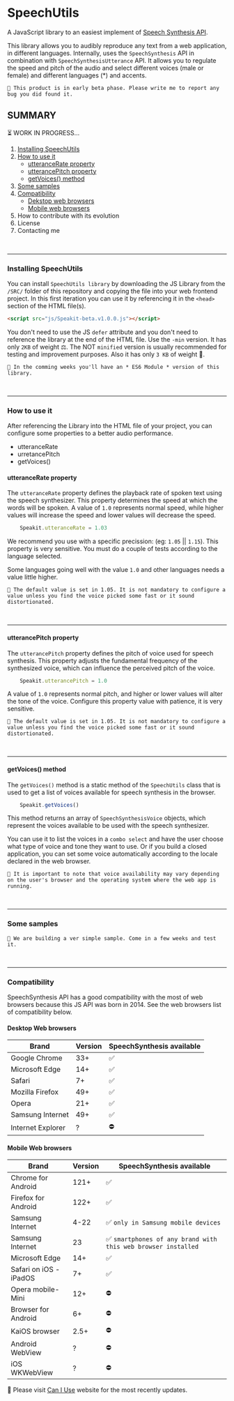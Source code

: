 # SpeechUtils
A JavaScript library to an easiest implement of [Speech Synthesis API](https://developer.mozilla.org/en-US/docs/Web/API/SpeechSynthesis).

This library allows you to audibly reproduce any text from a web application, in different languages. Internally, uses the `SpeechSynthesis` API in combination with `SpeechSynthesisUtterance` API. It allows you to regulate the speed and pitch of the audio and select different voices (male or female) and different languages (*) and accents.

```
🔔 This product is in early beta phase. Please write me to report any bug you did found it.
```

## SUMMARY
⏳ WORK IN PROGRESS...

1) [Installing SpeechUtils](#installing-speechutils)
2) [How to use it](#how-to-use-it)
    * [utteranceRate property](#utterancerate-property)
    * [utterancePitch property](#utterancepitch-property)
    * [getVoices() method](#getvoices-method)
3) [Some samples](#some-samples)
4) [Compatibility](#compatibility)
    * [Dekstop web browsers](#desktop-web-browsers)
    * [Mobile web browsers](#mobile-web-browsers)
5) How to contribute with its evolution
6) License
7) Contacting me

<br>
<hr>

### Installing SpeechUtils

You can install `SpeechUtils library` by downloading the JS Library from the `/SRC/` folder of this repository and copying the file into your web frontend project. In this first iteration you can use it by referencing it in the `<head>` section of the HTML file(s). 

```HTML
<script src="js/Speakit-beta.v1.0.0.js"></script>
```

You don't need to use the JS `defer` attribute and you don't need to reference the library at the end of the HTML file. Use the `-min` version. It has only `2KB` of weight ⚖️. The NOT `minified` version is usually recommended for testing and improvement purposes. Also it has only `3 KB` of weight 🙂.

```
🔔 In the comming weeks you'll have an * ES6 Module * version of this library.
```

<br>
<hr>

### How to use it

After referencing the Library into the HTML file of your project, you can configure some properties to a better audio performance.
* utteranceRate
* urretancePitch
* getVoices()

#### utteranceRate property

The `utteranceRate` property defines the playback rate of spoken text using the speech synthesizer. This property determines the speed at which the words will be spoken. A value of `1.0` represents normal speed, while higher values will increase the speed and lower values will decrease the speed.

```javascript
    Speakit.utteranceRate = 1.03
```

We recommend you use with a specific precission: (eg: `1.05` || `1.15`). This property is very sensitive. You must do a couple of tests according to the language selected.

Some languages going well with the value `1.0` and other languages needs a value little higher.

```
🔔 The default value is set in 1.05. It is not mandatory to configure a value unless you find the voice picked some fast or it sound distortionated.
```

<br>
<hr>

#### utterancePitch property

The `utterancePitch` property defines the pitch of voice used for speech synthesis. This property adjusts the fundamental frequency of the synthesized voice, which can influence the perceived pitch of the voice.

```javascript
    Speakit.utterancePitch = 1.0
```

A value of `1.0` represents normal pitch, and higher or lower values will alter the tone of the voice. Configure this property value with patience, it is very sensitive.

```
🔔 The default value is set in 1.05. It is not mandatory to configure a value unless you find the voice picked some fast or it sound distortionated.
```

<br>
<hr>

#### getVoices() method

The `getVoices()` method is a static method of the `SpeechUtils` class that is used to get a list of voices available for speech synthesis in the browser.

```javascript
    Speakit.getVoices()
```

This method returns an array of `SpeechSynthesisVoice` objects, which represent the voices available to be used with the speech synthesizer.

You can use it to list the voices in a `combo select` and have the user choose what type of voice and tone they want to use. Or if you build a closed application, you can set some voice automatically according to the locale declared in the web browser.

```
🔔 It is important to note that voice availability may vary depending on the user's browser and the operating system where the web app is running.
```

<br>
<hr>

### Some samples

```
🔔 We are building a ver simple sample. Come in a few weeks and test it.
```

<br>
<hr>

### Compatibility

SpeechSynthesis API has a good compatibility with the most of web browsers because this JS API was born in 2014. See the web browsers list of compatibility below.


#### Desktop Web browsers

|Brand|Version|SpeechSynthesis available|
|-|-|-|
|Google Chrome|33+|✅|
|Microsoft Edge|14+|✅|
|Safari|7+|✅|
|Mozilla Firefox|49+|✅|
|Opera|21+|✅|
|Samsung Internet|49+|✅|
|Internet Explorer|?|⛔️|

#### Mobile Web browsers

|Brand|Version|SpeechSynthesis available|
|-|-|-|
|Chrome for Android|121+|✅|
|Firefox for Android|122+|✅|
|Samsung Internet|4-22|✅ `only in Samsung mobile devices`|
|Samsung Internet|23|✅ `smartphones of any brand with this web browser installed`|
|Microsoft Edge|14+|✅|
|Safari on iOS - iPadOS|7+|✅|
|Opera mobile-Mini|12+|⛔️|
|Browser for Android|6+|⛔️|
|KaiOS browser|2.5+|⛔️|
|Android WebView|?|⛔️|
|iOS WKWebView|?|⛔️|

🔔 Please visit [Can I Use](https://caniuse.com/?search=SpeechS) website for the most recently updates.

